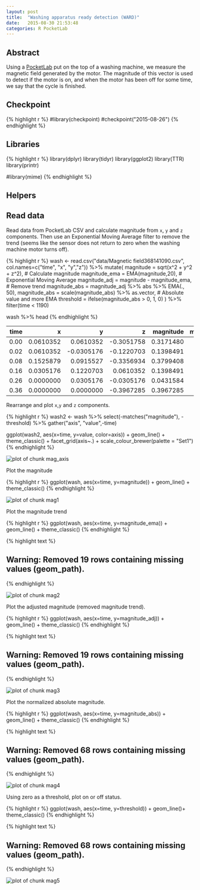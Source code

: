 ```yaml
---
layout: post
title:  "Washing apparatus ready detection (WARD)"
date:   2015-08-30 21:53:48
categories: R PocketLab
---
```


## Abstract

Using a [PocketLab](http://thepocketlab.com/) put on the top of a washing machine, we measure the magnetic field generated by the motor. The magnitude of this vector is used to detect if the motor is on, and when the motor has been off for some time, we say that the cycle is finished.

## Checkpoint


{% highlight r %}
#library(checkpoint)
#checkpoint("2015-08-26")
{% endhighlight %}

## Libraries


{% highlight r %}
library(dplyr)
library(tidyr)
library(ggplot2)
library(TTR)
library(printr)

#library(mime)
{% endhighlight %}

## Helpers

## Read data

Read data from PocketLab CSV and calculate magnitude from `x`, `y` and `z` components. Then use an Exponential Moving Average filter to remove the trend (seems like the sensor does not return to zero when the washing machine motor turns off).


{% highlight r %}
wash <- read.csv("data/Magnetic field368141090.csv", col.names=c("time", "x", "y","z")) %>%
	mutate(
		magnitude = sqrt(x^2 + y^2 + z^2), # Calculate magnitude
		magnitude_ema = EMA(magnitude,20), # Exponential Moving Average
		magnitude_adj = magnitude - magnitude_ema, # Remove trend
		magnitude_abs = magnitude_adj %>% abs %>% EMA(., 50),
		magnitude_abs = scale(magnitude_abs) %>% as.vector, # Absolute value and more EMA
		threshold = ifelse(magnitude_abs > 0, 1, 0)
	) %>%
	filter(time < 1190)

wash %>% head
{% endhighlight %}



| time|         x|          y|          z| magnitude| magnitude_ema| magnitude_adj| magnitude_abs| threshold|
|----:|---------:|----------:|----------:|---------:|-------------:|-------------:|-------------:|---------:|
| 0.00| 0.0610352|  0.0610352| -0.3051758| 0.3171480|            NA|            NA|            NA|        NA|
| 0.02| 0.0610352| -0.0305176| -0.1220703| 0.1398491|            NA|            NA|            NA|        NA|
| 0.08| 0.1525879|  0.0915527| -0.3356934| 0.3799408|            NA|            NA|            NA|        NA|
| 0.16| 0.0305176|  0.1220703|  0.0610352| 0.1398491|            NA|            NA|            NA|        NA|
| 0.26| 0.0000000|  0.0305176| -0.0305176| 0.0431584|            NA|            NA|            NA|        NA|
| 0.36| 0.0000000|  0.0000000| -0.3967285| 0.3967285|            NA|            NA|            NA|        NA|

Rearrange and plot `x`,`y` and `z` components.


{% highlight r %}
wash2 <- wash %>% select(-matches("magnitude"), -threshold) %>% gather("axis", "value",-time) 

ggplot(wash2, aes(x=time, y=value, color=axis)) +
	geom_line() +
	theme_classic() +
	facet_grid(axis~.) +
	scale_colour_brewer(palette = "Set1")
{% endhighlight %}

![plot of chunk mag_axis](http://db.yihui.name/jekyll/2015-08-30-washing-machine/mag_axis-1.png) 

Plot the magnitude


{% highlight r %}
ggplot(wash, aes(x=time, y=magnitude)) +
	geom_line() +
	theme_classic() 
{% endhighlight %}

![plot of chunk mag1](http://db.yihui.name/jekyll/2015-08-30-washing-machine/mag1-1.png) 

Plot the magnitude trend


{% highlight r %}
ggplot(wash, aes(x=time, y=magnitude_ema)) +
	geom_line() +
	theme_classic()
{% endhighlight %}



{% highlight text %}
## Warning: Removed 19 rows containing missing values (geom_path).
{% endhighlight %}

![plot of chunk mag2](http://db.yihui.name/jekyll/2015-08-30-washing-machine/mag2-1.png) 

Plot the adjusted magnitude (removed magnitude trend).


{% highlight r %}
ggplot(wash, aes(x=time, y=magnitude_adj)) +
	geom_line() +
	theme_classic()
{% endhighlight %}



{% highlight text %}
## Warning: Removed 19 rows containing missing values (geom_path).
{% endhighlight %}

![plot of chunk mag3](http://db.yihui.name/jekyll/2015-08-30-washing-machine/mag3-1.png) 

Plot the normalized absolute magnitude.


{% highlight r %}
ggplot(wash, aes(x=time, y=magnitude_abs)) + 
	geom_line() +
	theme_classic() 
{% endhighlight %}



{% highlight text %}
## Warning: Removed 68 rows containing missing values (geom_path).
{% endhighlight %}

![plot of chunk mag4](http://db.yihui.name/jekyll/2015-08-30-washing-machine/mag4-1.png) 

Using zero as a threshold, plot on or off status.


{% highlight r %}
ggplot(wash, aes(x=time, y=threshold)) + geom_line()+ theme_classic() 
{% endhighlight %}



{% highlight text %}
## Warning: Removed 68 rows containing missing values (geom_path).
{% endhighlight %}

![plot of chunk mag5](http://db.yihui.name/jekyll/2015-08-30-washing-machine/mag5-1.png) 




